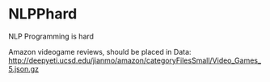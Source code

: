 # NLPPhard
NLP Programming is hard

Amazon videogame reviews, should be placed in Data: http://deepyeti.ucsd.edu/jianmo/amazon/categoryFilesSmall/Video_Games_5.json.gz
